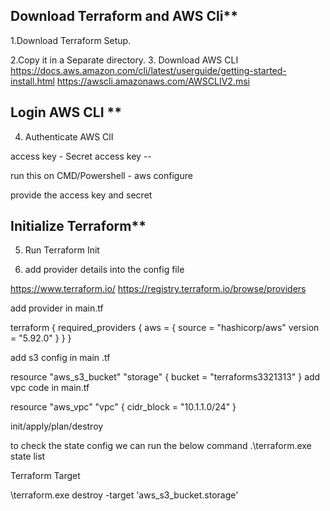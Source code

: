 ## Download Terraform and AWS Cli**

1.Download Terraform Setup.

2.Copy it in a Separate directory.
3. Download AWS CLI
https://docs.aws.amazon.com/cli/latest/userguide/getting-started-install.html
https://awscli.amazonaws.com/AWSCLIV2.msi

## Login AWS CLI **
4. Authenticate AWS ClI

access key -
Secret access key --

run this on CMD/Powershell   - aws configure

provide the access key and secret 

## Initialize Terraform**

5. Run Terraform Init

6. add provider details into the config file

https://www.terraform.io/
https://registry.terraform.io/browse/providers

add provider in main.tf

terraform {
  required_providers {
    aws = {
      source = "hashicorp/aws"
      version = "5.92.0"
    }
  }
}

add s3 config in main .tf

resource "aws_s3_bucket" "storage" {
  bucket = "terraforms3321313"
}
add vpc code in main.tf

resource "aws_vpc" "vpc" {
  cidr_block = "10.1.1.0/24"
}

init/apply/plan/destroy

to check the state config we can run the below command
.\terraform.exe state list

Terraform Target 

\terraform.exe destroy -target 'aws_s3_bucket.storage'

